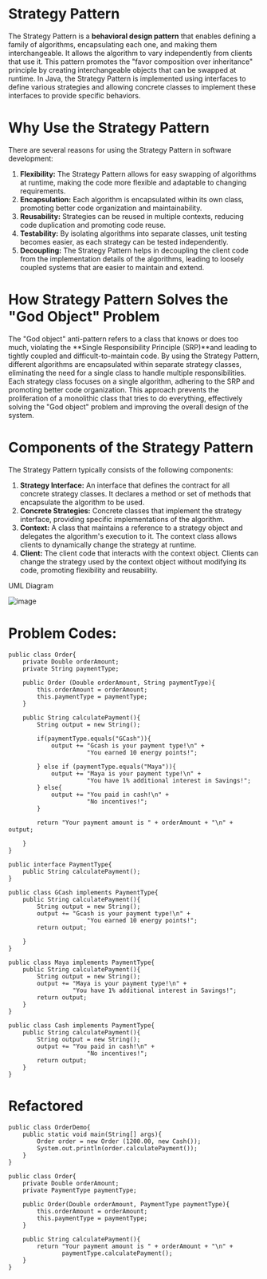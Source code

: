# Strategy Pattern

The Strategy Pattern is a **behavioral design pattern** that enables defining a family of algorithms, encapsulating each one, and making them interchangeable. It allows the algorithm to vary independently from clients that use it. This pattern promotes the "favor composition over inheritance" principle by creating interchangeable objects that can be swapped at runtime. In Java, the Strategy Pattern is implemented using interfaces to define various strategies and allowing concrete classes to implement these interfaces to provide specific behaviors.


#  Why Use the Strategy Pattern
There are several reasons for using the Strategy Pattern in software development:

1. **Flexibility:** The Strategy Pattern allows for easy swapping of algorithms at runtime, making the code more flexible and adaptable to changing requirements.
2. **Encapsulation:** Each algorithm is encapsulated within its own class, promoting better code organization and maintainability.
3. **Reusability:** Strategies can be reused in multiple contexts, reducing code duplication and promoting code reuse.
4. **Testability:** By isolating algorithms into separate classes, unit testing becomes easier, as each strategy can be tested independently.
5. **Decoupling:** The Strategy Pattern helps in decoupling the client code from the implementation details of the algorithms, leading to loosely coupled systems that are easier to maintain and extend.


#  How Strategy Pattern Solves the "God Object" Problem
The "God object" anti-pattern refers to a class that knows or does too much, violating the **Single Responsibility Principle (SRP)**and leading to tightly coupled and difficult-to-maintain code. By using the Strategy Pattern, different algorithms are encapsulated within separate strategy classes, eliminating the need for a single class to handle multiple responsibilities. Each strategy class focuses on a single algorithm, adhering to the SRP and promoting better code organization. This approach prevents the proliferation of a monolithic class that tries to do everything, effectively solving the "God object" problem and improving the overall design of the system.


#  Components of the Strategy Pattern
The Strategy Pattern typically consists of the following components:

1. **Strategy Interface:** An interface that defines the contract for all concrete strategy classes. It declares a method or set of methods that encapsulate the algorithm to be used.
2. **Concrete Strategies:** Concrete classes that implement the strategy interface, providing specific implementations of the algorithm.
3. **Context:** A class that maintains a reference to a strategy object and delegates the algorithm's execution to it. The context class allows clients to dynamically change the strategy at runtime.
4. **Client:** The client code that interacts with the context object. Clients can change the strategy used by the context object without modifying its code, promoting flexibility and reusability.


UML Diagram

![image](https://github.com/SG-Hangaan/Strategy-Pattern/assets/127215110/a663f582-d5dc-4e06-95c7-65d052f6e0f2)

# Problem Codes:
```
public class Order{
    private Double orderAmount;
    private String paymentType;
    
    public Order (Double orderAmount, String paymentType){
        this.orderAmount = orderAmount;
        this.paymentType = paymentType;
    }

    public String calculatePayment(){
        String output = new String();

        if(paymentType.equals("GCash")){
            output += "Gcash is your payment type!\n" +
                      "You earned 10 energy points!";
                     
        } else if (paymentType.equals("Maya")){
            output += "Maya is your payment type!\n" +
                      "You have 1% additional interest in Savings!";
        } else{
            output += "You paid in cash!\n" +
                      "No incentives!";
        }

        return "Your payment amount is " + orderAmount + "\n" + output;

    }
}

public interface PaymentType{
    public String calculatePayment();
}

public class GCash implements PaymentType{
    public String calculatePayment(){
        String output = new String();
        output += "Gcash is your payment type!\n" +
                      "You earned 10 energy points!";
        return output;

    }
}

public class Maya implements PaymentType{
    public String calculatePayment(){
        String output = new String();
        output += "Maya is your payment type!\n" +
                  "You have 1% additional interest in Savings!";
        return output;
    }
}

public class Cash implements PaymentType{
    public String calculatePayment(){
        String output = new String();
        output += "You paid in cash!\n" +
                      "No incentives!";
        return output;
    }
}
```
# Refactored
```
public class OrderDemo{
    public static void main(String[] args){
        Order order = new Order (1200.00, new Cash());
        System.out.println(order.calculatePayment());    
    }
}

public class Order{
    private Double orderAmount;
    private PaymentType paymentType;

    public Order(Double orderAmount, PaymentType paymentType){
        this.orderAmount = orderAmount;
        this.paymentType = paymentType;
    }

    public String calculatePayment(){
        return "Your payment amount is " + orderAmount + "\n" + 
               paymentType.calculatePayment();
    }    
}
```














